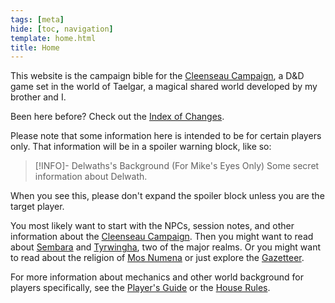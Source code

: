 ```yaml
---
tags: [meta]
hide: [toc, navigation]
template: home.html
title: Home
---
```

This website is the campaign bible for the [Cleenseau Campaign](<./cleenseau-campaign.md>), a D&D game set in the world of Taelgar, a magical shared world developed by my brother and I. 

Been here before? Check out the [Index of Changes](<./index-of-changes.md>).

Please note that some information here is intended to be for certain players only. That information will be in a spoiler warning block, like so:

>[!INFO]- Delwaths's Background (For Mike's Eyes Only)
> Some secret information about Delwath.

When you see this, please don't expand the spoiler block unless you are the target player.

You most likely want to start with the NPCs, session notes, and other information about the [Cleenseau Campaign](<./cleenseau-campaign.md>). Then you might want to read about [Sembara](<../../gazetteer/greater-sembara/sembara/sembara.md>) and [Tyrwingha](<../../gazetteer/greater-sembara/tyrwingha/tyrwingha.md>), two of the major realms. Or you might want to read about the religion of [Mos Numena](<../../cosmology/religions/mos-numena.md>) or just explore the [Gazetteer](<../../gazetteer/gazetteer.md>). 

For more information about mechanics and other world background for players specifically, see the [Player's Guide](<../player-s-guide.md>) or the [House Rules](<mechanics/house-rules.md>).